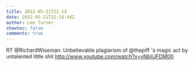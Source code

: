 ```yaml
---
title: 2012-05-21T22-14
date: 2012-05-21T22:14:44Z
author: Lee Turner
showtoc: false
comments: true
---
```


RT @RichardWiseman: Unbelievable plagiarism of @thepiff 's magic act by untalented little shit http://www.youtube.com/watch?v=yNbjlJFDM00

